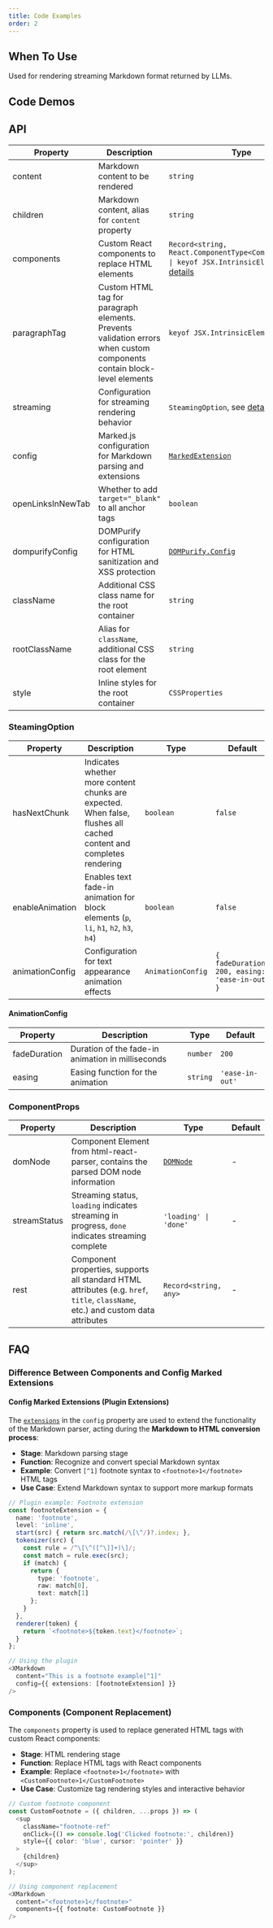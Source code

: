 ```yaml
---
title: Code Examples
order: 2
---
```


## When To Use

Used for rendering streaming Markdown format returned by LLMs.

## Code Demos

<!-- prettier-ignore -->
<code src="./demo/codeDemo/basic.tsx" description="Basic Markdown syntax rendering." title="Basic Usage"></code>
<code src="./demo/codeDemo/streaming.tsx" description="Streaming conversation with `Bubble`." title="Streaming Rendering"></code>
<code src="./demo/codeDemo/components.tsx" description="Custom component rendering tags." title="Custom Components"></code>
<code src="./demo/codeDemo/supersets.tsx" description="Rendering with plugins." title="Plugin Usage"></code>
<code src="./demo/codeDemo/plugin.tsx" title="Custom Extension Plugin"></code>
<code src="./demo/codeDemo/xss.tsx" title="XSS Protection"></code>
<code src="./demo/codeDemo/open-links-in-new-tab.tsx" description="Open links in new tab." title="Open Links in New Tab"></code>

## API

<!-- prettier-ignore -->
| Property | Description | Type | Default |
| --- | --- | --- | --- |
| content | Markdown content to be rendered | `string` | - |
| children | Markdown content, alias for `content` property | `string` | - |
| components | Custom React components to replace HTML elements | `Record<string, React.ComponentType<ComponentProps> \| keyof JSX.IntrinsicElements>`, see [details](/x-markdowns/components) | - |
| paragraphTag | Custom HTML tag for paragraph elements. Prevents validation errors when custom components contain block-level elements | `keyof JSX.IntrinsicElements` | `'p'` |
| streaming | Configuration for streaming rendering behavior | `SteamingOption`, see [details](/x-markdowns/streaming) | - |
| config | Marked.js configuration for Markdown parsing and extensions | [`MarkedExtension`](https://marked.js.org/using_advanced#options) | `{ gfm: true }` |
| openLinksInNewTab | Whether to add `target="_blank"` to all anchor tags | `boolean` | `false` |
| dompurifyConfig | DOMPurify configuration for HTML sanitization and XSS protection | [`DOMPurify.Config`](https://github.com/cure53/DOMPurify#can-i-configure-dompurify) | - |
| className | Additional CSS class name for the root container | `string` | - |
| rootClassName | Alias for `className`, additional CSS class for the root element | `string` | - |
| style | Inline styles for the root container | `CSSProperties` | - |

### SteamingOption

| Property | Description | Type | Default |
| --- | --- | --- | --- |
| hasNextChunk | Indicates whether more content chunks are expected. When false, flushes all cached content and completes rendering | `boolean` | `false` |
| enableAnimation | Enables text fade-in animation for block elements (`p`, `li`, `h1`, `h2`, `h3`, `h4`) | `boolean` | `false` |
| animationConfig | Configuration for text appearance animation effects | `AnimationConfig` | `{ fadeDuration: 200, easing: 'ease-in-out' }` |

#### AnimationConfig

| Property     | Description                                       | Type     | Default         |
| ------------ | ------------------------------------------------- | -------- | --------------- |
| fadeDuration | Duration of the fade-in animation in milliseconds | `number` | `200`           |
| easing       | Easing function for the animation                 | `string` | `'ease-in-out'` |

### ComponentProps

| Property | Description | Type | Default |
| --- | --- | --- | --- |
| domNode | Component Element from html-react-parser, contains the parsed DOM node information | [`DOMNode`](https://github.com/remarkablemark/html-react-parser?tab=readme-ov-file#replace) | - |
| streamStatus | Streaming status, `loading` indicates streaming in progress, `done` indicates streaming complete | `'loading' \| 'done'` | - |
| rest | Component properties, supports all standard HTML attributes (e.g. `href`, `title`, `className`, etc.) and custom data attributes | `Record<string, any>` | - |

## FAQ

### Difference Between Components and Config Marked Extensions

#### Config Marked Extensions (Plugin Extensions)

The [`extensions`](https://marked.js.org/using_pro#extensions) in the `config` property are used to extend the functionality of the Markdown parser, acting during the **Markdown to HTML conversion process**:

- **Stage**: Markdown parsing stage
- **Function**: Recognize and convert special Markdown syntax
- **Example**: Convert `[^1]` footnote syntax to `<footnote>1</footnote>` HTML tags
- **Use Case**: Extend Markdown syntax to support more markup formats

```typescript
// Plugin example: Footnote extension
const footnoteExtension = {
  name: 'footnote',
  level: 'inline',
  start(src) { return src.match(/\[\^/)?.index; },
  tokenizer(src) {
    const rule = /^\[\^([^\]]+)\]/;
    const match = rule.exec(src);
    if (match) {
      return {
        type: 'footnote',
        raw: match[0],
        text: match[1]
      };
    }
  },
  renderer(token) {
    return `<footnote>${token.text}</footnote>`;
  }
};

// Using the plugin
<XMarkdown
  content="This is a footnote example[^1]"
  config={{ extensions: [footnoteExtension] }}
/>
```

### Components (Component Replacement)

The `components` property is used to replace generated HTML tags with custom React components:

- **Stage**: HTML rendering stage
- **Function**: Replace HTML tags with React components
- **Example**: Replace `<footnote>1</footnote>` with `<CustomFootnote>1</CustomFootnote>`
- **Use Case**: Customize tag rendering styles and interactive behavior

```typescript
// Custom footnote component
const CustomFootnote = ({ children, ...props }) => (
  <sup
    className="footnote-ref"
    onClick={() => console.log('Clicked footnote:', children)}
    style={{ color: 'blue', cursor: 'pointer' }}
  >
    {children}
  </sup>
);

// Using component replacement
<XMarkdown
  content="<footnote>1</footnote>"
  components={{ footnote: CustomFootnote }}
/>
```
